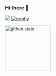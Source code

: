 ### Hi there 👋
![](https://github-profile-summary-cards.vercel.app/api/cards/profile-details?username=ShotaroNonaka&theme=2077)
[![trophy](https://github-profile-trophy.vercel.app/?username=ShotaroNonaka&theme=onedark)](https://github-profile-trophy.vercel.app/?username=ryo-ma&theme=tokyonight)

<img alt="github stats" height="150px" src="https://github-readme-stats.vercel.app/api?username=ShotaroNonaka&count_private=true&show_icons=true&show_icons=true&theme=tokyonight" />
<!--
**ShotaroNonaka/ShotaroNonaka** is a ✨ _special_ ✨ repository because its `README.md` (this file) appears on your GitHub profile.

Here are some ideas to get you started:

- 🔭 I’m currently working on ...
- 🌱 I’m currently learning ...
- 👯 I’m looking to collaborate on ...
- 🤔 I’m looking for help with ...
- 💬 Ask me about ...
- 📫 How to reach me: ...
- 😄 Pronouns: ...
- ⚡ Fun fact: ...
-->
